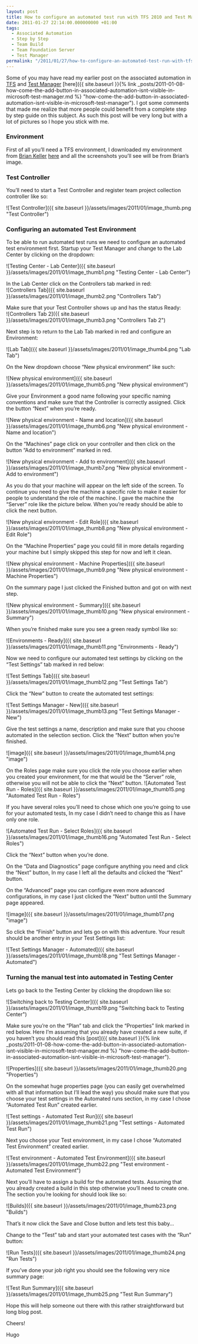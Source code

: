 ```yaml
---
layout: post
title: How to configure an automated test run with TFS 2010 and Test Manager
date: 2011-01-27 22:14:00.000000000 +01:00
tags:
  - Associated Automation
  - Step by Step
  - Team Build
  - Team Foundation Server
  - Test Manager
permalink: "/2011/01/27/how-to-configure-an-automated-test-run-with-tfs-2010-and-test-manager/"
---
```


Some of you may have read my earlier post on the associated automation in [TFS](http://msdn.microsoft.com/en-us/vstudio/ff637362 "TFS") and [Test Manager](http://msdn.microsoft.com/en-us/library/ms182409.aspx "Test Manager") [here]({{ site.baseurl }}{% link _posts/2011-01-08-how-come-the-add-button-in-associated-automation-isnt-visible-in-microsoft-test-manager.md %} "how-come-the-add-button-in-associated-automation-isnt-visible-in-microsoft-test-manager"). I got some comments that made me realize that more people could benefit from a complete step by step guide on this subject. As such this post will be very long but with a lot of pictures so I hope you stick with me.

### Environment

First of all you’ll need a TFS environment, I downloaded my environment from [Brian Keller](http://blogs.msdn.com/b/briankel/ "Brian Keller") [here](http://blogs.msdn.com/b/briankel/archive/2010/06/25/now-available-visual-studio-2010-rtm-virtual-machine-with-sample-data-and-hands-on-labs.aspx "now-available-visual-studio-2010-rtm-virtual-machine-with-sample-data-and-hands-on-labs") and all the screenshots you’ll see will be from Brian’s image.

### Test Controller

You’ll need to start a Test Controller and register team project collection controller like so:

![Test Controller]({{ site.baseurl }}/assets/images/2011/01/image_thumb.png "Test Controller")

### Configuring an automated Test Environment

To be able to run automated test runs we need to configure an automated test environment first. Startup your Test Manager and change to the Lab Center by clicking on the dropdown:

![Testing Center - Lab Center]({{ site.baseurl }}/assets/images/2011/01/image_thumb1.png "Testing Center - Lab Center")

In the Lab Center click on the Controllers tab marked in red:  
 ![Controllers Tab]({{ site.baseurl }}/assets/images/2011/01/image_thumb2.png "Controllers Tab")

Make sure that your Test Controller shows up and has the status Ready:  
 ![Controllers Tab 2]({{ site.baseurl }}/assets/images/2011/01/image_thumb3.png "Controllers Tab 2")

Next step is to return to the Lab Tab marked in red and configure an Environment:

![Lab Tab]({{ site.baseurl }}/assets/images/2011/01/image_thumb4.png "Lab Tab")

On the New dropdown choose “New physical environment” like such:

![New physical environment]({{ site.baseurl }}/assets/images/2011/01/image_thumb5.png "New physical environment")

Give your Environment a good name following your specific naming conventions and make sure that the Controller is correctly assigned. Click the button “Next” when you’re ready.

![New physical environment - Name and location]({{ site.baseurl }}/assets/images/2011/01/image_thumb6.png "New physical environment - Name and location")

On the “Machines” page click on your controller and then click on the button “Add to environment” marked in red.

![New physical environment - Add to environment]({{ site.baseurl }}/assets/images/2011/01/image_thumb7.png "New physical environment - Add to environment")

As you do that your machine will appear on the left side of the screen. To continue you need to give the machine a specific role to make it easier for people to understand the role of the machine. I gave the machine the “Server” role like the picture below. When you’re ready should be able to click the next button.

![New physical environment - Edit Role]({{ site.baseurl }}/assets/images/2011/01/image_thumb8.png "New physical environment - Edit Role")

On the “Machine Properties” page you could fill in more details regarding your machine but I simply skipped this step for now and left it clean.

![New physical environment - Machine Properties]({{ site.baseurl }}/assets/images/2011/01/image_thumb9.png "New physical environment - Machine Properties")

On the summary page I just clicked the Finished button and got on with next step.

![New physical environment - Summary]({{ site.baseurl }}/assets/images/2011/01/image_thumb10.png "New physical environment - Summary")

When you’re finished make sure you see a green ready symbol like so:

![Environments - Ready]({{ site.baseurl }}/assets/images/2011/01/image_thumb11.png "Environments - Ready")

Now we need to configure our automated test settings by clicking on the “Test Settings” tab marked in red below:

![Test Settings Tab]({{ site.baseurl }}/assets/images/2011/01/image_thumb12.png "Test Settings Tab")

Click the “New” button to create the automated test settings:

![Test Settings Manager - New]({{ site.baseurl }}/assets/images/2011/01/image_thumb13.png "Test Settings Manager - New")

Give the test settings a name, description and make sure that you choose automated in the selection section. Click the “Next” button when you’re finished.

![image]({{ site.baseurl }}/assets/images/2011/01/image_thumb14.png "image")

On the Roles page make sure you click the role you choose earlier when you created your environment, for me that would be the “Server” role, otherwise you will not be able to click the “Next” button. ![Automated Test Run - Roles]({{ site.baseurl }}/assets/images/2011/01/image_thumb15.png "Automated Test Run - Roles")

If you have several roles you’ll need to chose which one you’re going to use for your automated tests, In my case I didn’t need to change this as I have only one role.

![Automated Test Run - Select Roles]({{ site.baseurl }}/assets/images/2011/01/image_thumb16.png "Automated Test Run - Select Roles")

Click the “Next” button when you’re done.

On the “Data and Diagnostics” page configure anything you need and click the “Next” button, In my case I left all the defaults and clicked the “Next” button.

On the “Advanced” page you can configure even more advanced configurations, in my case I just clicked the “Next” button until the Summary page appeared.

![image]({{ site.baseurl }}/assets/images/2011/01/image_thumb17.png "image")

So click the “Finish” button and lets go on with this adventure. Your result should be another entry in your Test Settings list:

![Test Settings Manager - Automated]({{ site.baseurl }}/assets/images/2011/01/image_thumb18.png "Test Settings Manager - Automated")

### Turning the manual test into automated in Testing Center

Lets go back to the Testing Center by clicking the dropdown like so:

![Switching back to Testing Center]({{ site.baseurl }}/assets/images/2011/01/image_thumb19.png "Switching back to Testing Center")

Make sure you’re on the “Plan” tab and click the “Properties” link marked in red below. Here I’m assuming that you already have created a new suite, if you haven’t you should read this [post]({{ site.baseurl }}{% link _posts/2011-01-08-how-come-the-add-button-in-associated-automation-isnt-visible-in-microsoft-test-manager.md %} "how-come-the-add-button-in-associated-automation-isnt-visible-in-microsoft-test-manager").

![Properties]({{ site.baseurl }}/assets/images/2011/01/image_thumb20.png "Properties")

On the somewhat huge properties page (you can easily get overwhelmed with all that information but I’ll lead the way) you should make sure that you choose your test settings in the Automated runs section, in my case I chose “Automated Test Run” created earlier.

![Test settings - Automated Test Run]({{ site.baseurl }}/assets/images/2011/01/image_thumb21.png "Test settings - Automated Test Run")

Next you choose your Test environment, in my case I chose “Automated Test Environment” created earlier.

![Test environment - Automated Test Environment]({{ site.baseurl }}/assets/images/2011/01/image_thumb22.png "Test environment - Automated Test Environment")

Next you’ll have to assign a build for the automated tests. Assuming that you already created a build in this step otherwise you’ll need to create one. The section you’re looking for should look like so:

![Builds]({{ site.baseurl }}/assets/images/2011/01/image_thumb23.png "Builds")

That’s it now click the Save and Close button and lets test this baby…

Change to the “Test” tab and start your automated test cases with the “Run” button:

![Run Tests]({{ site.baseurl }}/assets/images/2011/01/image_thumb24.png "Run Tests")

If you’ve done your job right you should see the following very nice summary page:

![Test Run Summary]({{ site.baseurl }}/assets/images/2011/01/image_thumb25.png "Test Run Summary")

Hope this will help someone out there with this rather straightforward but long blog post.

Cheers!

Hugo
